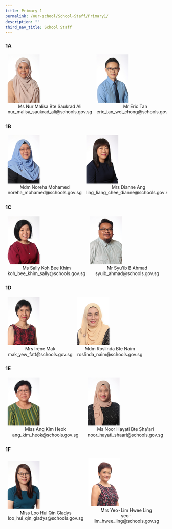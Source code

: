 ```yaml
---
title: Primary 1
permalink: /our-school/School-Staff/Primary1/
description: ""
third_nav_title: School Staff
---
```

### 1A

<table align="center"><thead><tr class="Jeff's blog table class">
<td style="width:50%"><img src="/images/2020%20Ms%20Nur%20Malisa.jpeg" style="width:100px"><center>Ms Nur Malisa Bte Saukrad Ali<br>nur_malisa_saukrad_ali@schools.gov.sg</center></td>
<td style="width:50%"><img src="/images/2020%20Mr%20Eric%20Tan.jpeg" style="width:100px"><center>Mr Eric Tan<br>eric_tan_wei_chong@schools.gov.sg</center></td>
  </tr></thead></table>

### 1B

<table align="center"><thead><tr class="Jeff's blog table class">
<td style="width:50%"><img src="/images/2020%20Mdm%20Noreha.jpeg" style="width:100px"><center>Mdm Noreha Mohamed<br>noreha_mohamed@schools.gov.sg</center></td>
<td style="width:50%"><img src="/images/2020%20Mrs%20Dianne%20Ang.jpeg" style="width:100px"><center>Mrs Dianne Ang<br>ling_liang_chee_dianne@schools.gov.sg</center></td>
  </tr></thead></table>

### 1C

<table align="center"><thead><tr class="Jeff's blog table class">
<td style="width:50%"><img src="/images/2020%20Ms%20Sally.jpeg" style="width:100px"><center>Ms Sally Koh Bee Khim<br>koh_bee_khim_sally@schools.gov.sg</center></td>
<td style="width:50%"><img src="/images/2020%20Mr%20Syuib.jpeg" style="width:100px"><center>Mr Syu'ib B Ahmad<br>syuib_ahmad@schools.gov.sg</center></td>
  </tr></thead></table>

### 1D

<table align="center"><thead><tr class="Jeff's blog table class">
<td style="width:50%"><img src="/images/2020%20Mrs%20Irene%20Mak.jpeg"  style="width:100px"><center>Mrs Irene Mak<br>mak_yew_fatt@schools.gov.sg</center></td>
<td style="width:50%"><img src="/images/2022%20Roslinda%20Naim.jpeg"  style="width:100px">	 
<center>Mdm Roslinda Bte Naim<br>roslinda_naim@schools.gov.sg</center></td></tr></thead></table>

### 1E

<table align="center"><thead><tr class="Jeff's blog table class">
<td style="width:50%"><img src="/images/2020%20Miss%20Ang.jpeg" style="width:100px"><center>Miss Ang Kim Heok<br>ang_kim_heok@schools.gov.sg</center></td>
<td style="width:50%"><img src="/images/2020%20Ms%20Noor%20Hayati.jpeg" style="width:100px"><center>Ms Noor Hayati Bte Sha'ari<br>noor_hayati_shaari@schools.gov.sg</center></td></tr></thead></table>

### 1F

<table align="center"><thead><tr class="Jeff's blog table class">
<td style="width:50%"><img src="/images/2020%20Miss%20Loo.jpeg" style="width:100px"><center>Miss Loo Hui Qin Gladys<br>loo_hui_qin_gladys@schools.gov.sg</center></td>
<td style="width:50%"><img src="/images/2022%20Yeo-Lim%20Hwee%20Ling.jpeg" style="width:100px"><center>Mrs Yeo-Lim Hwee Ling<br>yeo-lim_hwee_ling@schools.gov.sg</center></td></tr></thead></table>
